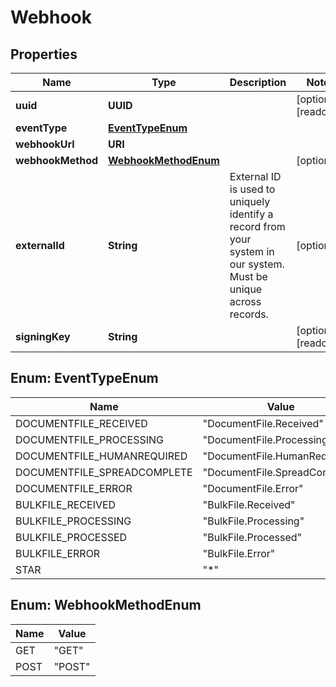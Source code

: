 

# Webhook

## Properties

Name | Type | Description | Notes
------------ | ------------- | ------------- | -------------
**uuid** | **UUID** |  |  [optional] [readonly]
**eventType** | [**EventTypeEnum**](#EventTypeEnum) |  | 
**webhookUrl** | **URI** |  | 
**webhookMethod** | [**WebhookMethodEnum**](#WebhookMethodEnum) |  |  [optional]
**externalId** | **String** | External ID is used to uniquely identify a record from your system in our system. Must be unique across records. |  [optional]
**signingKey** | **String** |  |  [optional] [readonly]



## Enum: EventTypeEnum

Name | Value
---- | -----
DOCUMENTFILE_RECEIVED | &quot;DocumentFile.Received&quot;
DOCUMENTFILE_PROCESSING | &quot;DocumentFile.Processing&quot;
DOCUMENTFILE_HUMANREQUIRED | &quot;DocumentFile.HumanRequired&quot;
DOCUMENTFILE_SPREADCOMPLETE | &quot;DocumentFile.SpreadComplete&quot;
DOCUMENTFILE_ERROR | &quot;DocumentFile.Error&quot;
BULKFILE_RECEIVED | &quot;BulkFile.Received&quot;
BULKFILE_PROCESSING | &quot;BulkFile.Processing&quot;
BULKFILE_PROCESSED | &quot;BulkFile.Processed&quot;
BULKFILE_ERROR | &quot;BulkFile.Error&quot;
STAR | &quot;*&quot;



## Enum: WebhookMethodEnum

Name | Value
---- | -----
GET | &quot;GET&quot;
POST | &quot;POST&quot;



